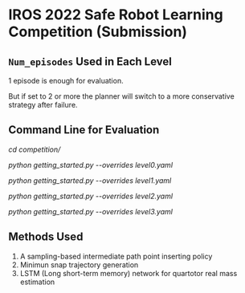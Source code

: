 # IROS 2022 Safe Robot Learning Competition (Submission)

## `Num_episodes` Used in Each Level

1 episode is enough for evaluation.

But if set to 2 or more the planner will switch to a more conservative strategy after failure.

## Command Line for Evaluation

*cd competition/*

*python getting_started.py --overrides level0.yaml*

*python getting_started.py --overrides level1.yaml*

*python getting_started.py --overrides level2.yaml*

*python getting_started.py --overrides level3.yaml*

## Methods Used

1. A sampling-based intermediate path point inserting policy
2. Minimun snap trajectory generation
3. LSTM (Long short-term memory) network for quartotor real mass estimation